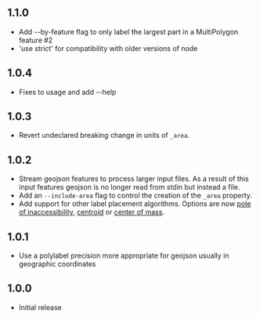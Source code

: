 ## 1.1.0

* Add --by-feature flag to only label the largest part in a MultiPolygon feature #2
* 'use strict' for compatibility with older versions of node

## 1.0.4

* Fixes to usage and add --help

## 1.0.3

* Revert undeclared breaking change in units of `_area`.

## 1.0.2

* Stream geojson features to process larger input files. As a result of this input features geojson is no longer read from stdin but instead a file.
* Add an `--include-area` flag to control the creation of the `_area` property.
* Add support for other label placement algorithms. Options are now [pole of inaccessibility](polylabel), [centroid](http://turfjs.org/docs/#centroid) or [center of mass](http://turfjs.org/docs/#centerofmass).

## 1.0.1

* Use a polylabel precision more appropriate for geojson usually in geographic coordinates

## 1.0.0

* Initial release
